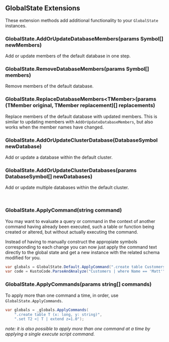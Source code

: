 ﻿## GlobalState Extensions

These extension methods add additional functionality to your `GlobalState` instances.

### GlobalState.AddOrUpdateDatabaseMembers(params Symbol[] newMembers)

Add or update members of the default database in one step.

### GlobalState.RemoveDatabaseMembers(params Symbol[] members)

Remove members of the default database.

### GlobalState.ReplaceDatabaseMembers&lt;TMember&gt;(params (TMember original, TMember replacement)[] replacements)

Replace members of the default database with updated members.
This is similar to updating members with `AddOrUpdateDatabaseMembers`, but also works when the member names have changed.

### GlobalState.AddOrUpdateClusterDatabase(DatabaseSymbol newDatabase)

Add or update a database within the default cluster.

### GlobalState.AddOrUpdateClusterDatabases(params DatabaseSymbol[] newDatabases)

Add or update multiple databases within the default cluster.

<br/>

### GlobalState.ApplyCommand(string command)
You may want to evaluate a query or command in the context of another command having already been executed,
such a table or function being created or altered, but without actually executing the command.

Instead of having to manually construct the appropiate symbols corresponding to each change 
you can now just apply the command text directly to the global state and get a new instance
with the related schema modified for you.

```csharp
var globals = GlobalState.Default.ApplyCommand(".create table Customers (Id: long, Name: string)");
var code = KustoCode.ParseAndAnalyze("Customers | where Name == 'Matt'");
```

### GlobalState.ApplyCommands(params string[] commands)

To apply more than one command a time, in order, use `GlobalState.ApplyCommands`.

```csharp
var globals = _globals.ApplyCommands(
    ".create table T (x: long, y: string)",
    ".set T2 <| T | extend z=1.0");
```

*note: it is also possible to apply more than one command at a time by applying a single execute script command.*